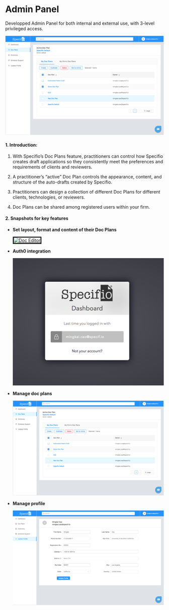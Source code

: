 # Admin Panel

Developped Admin Panel for both internal and external use, with 3-level privileged access.

![Admin Panel](https://github.com/caomingkai/specifio_projects/raw/master/Admin%20Panel/docPlan.png)

#### 1. Introduction: 
1. With Specifio’s Doc Plans feature, practitioners can control how Specifio creates draft applications so they consistently meet the preferences and requirements of clients and reviewers.

2. A practitioner’s “active” Doc Plan controls the appearance, content, and structure of the auto-drafts created by Specifio.

3. Practitioners can design a collection of different Doc Plans for different clients, technologies, or reviewers.

4. Doc Plans can be shared among registered users within your firm.


#### 2. Snapshots for key features

- **Set layout, format and content of their Doc Plans**

    <a href="http://www.youtube.com/watch?feature=player_embedded&v=Gl8TfGINxko"  target="_blank"><img src="http://img.youtube.com/vi/Gl8TfGINxko/0.jpg" 
    alt="Doc Editor" width="400" height="300" border="3" /></a>

- **Auth0 integration**

    ![Admin Panel](https://github.com/caomingkai/specifio_projects/raw/master/Admin%20Panel/auth0.png)

- **Manage doc plans**

    ![Admin Panel](https://github.com/caomingkai/specifio_projects/raw/master/Admin%20Panel/docPlan.png)

- **Manage profile**

    ![Admin Panel](https://github.com/caomingkai/specifio_projects/raw/master/Admin%20Panel/profile.png)





